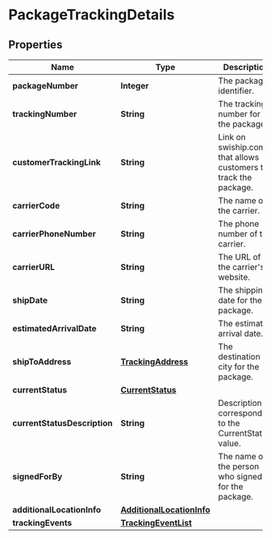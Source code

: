 
# PackageTrackingDetails

## Properties
Name | Type | Description | Notes
------------ | ------------- | ------------- | -------------
**packageNumber** | **Integer** | The package identifier. | 
**trackingNumber** | **String** | The tracking number for the package. |  [optional]
**customerTrackingLink** | **String** | Link on swiship.com that allows customers to track the package. |  [optional]
**carrierCode** | **String** | The name of the carrier. |  [optional]
**carrierPhoneNumber** | **String** | The phone number of the carrier. |  [optional]
**carrierURL** | **String** | The URL of the carrier&#39;s website. |  [optional]
**shipDate** | **String** | The shipping date for the package. |  [optional]
**estimatedArrivalDate** | **String** | The estimated arrival date. |  [optional]
**shipToAddress** | [**TrackingAddress**](TrackingAddress.md) | The destination city for the package. |  [optional]
**currentStatus** | [**CurrentStatus**](CurrentStatus.md) |  |  [optional]
**currentStatusDescription** | **String** | Description corresponding to the CurrentStatus value. |  [optional]
**signedForBy** | **String** | The name of the person who signed for the package. |  [optional]
**additionalLocationInfo** | [**AdditionalLocationInfo**](AdditionalLocationInfo.md) |  |  [optional]
**trackingEvents** | [**TrackingEventList**](TrackingEventList.md) |  |  [optional]



